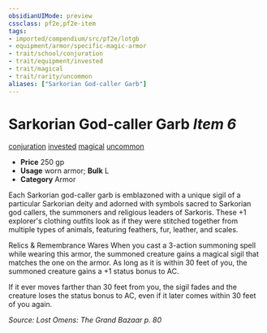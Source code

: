 ```yaml
---
obsidianUIMode: preview
cssclass: pf2e,pf2e-item
tags:
- imported/compendium/src/pf2e/lotgb
- equipment/armor/specific-magic-armor 
- trait/school/conjuration
- trait/equipment/invested
- trait/magical
- trait/rarity/uncommon
aliases: ["Sarkorian God-caller Garb"]
---
```

# Sarkorian God-caller Garb *Item 6*  
[conjuration](conjuration.md)  [invested](invested.md)  [magical](magical.md)  [uncommon](uncommon.md)  

- **Price** 250 gp
- **Usage** worn armor; **Bulk** L
- **Category** Armor

Each Sarkorian god-caller garb is emblazoned with a unique sigil of a particular Sarkorian deity and adorned with symbols sacred to Sarkorian god callers, the summoners and religious leaders of Sarkoris. These +1 explorer's clothing outfits look as if they were stitched together from multiple types of animals, featuring feathers, fur, leather, and scales.

Relics & Remembrance Wares When you cast a 3-action summoning spell while wearing this armor, the summoned creature gains a magical sigil that matches the one on the armor. As long as it is within 30 feet of you, the summoned creature gains a +1 status bonus to AC.

If it ever moves farther than 30 feet from you, the sigil fades and the creature loses the status bonus to AC, even if it later comes within 30 feet of you again.

*Source: Lost Omens: The Grand Bazaar p. 80*
